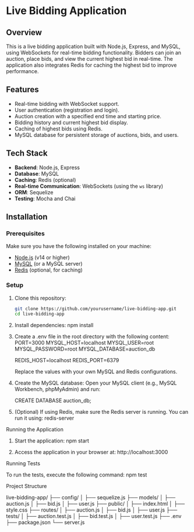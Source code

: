 # Live Bidding Application

## Overview
This is a live bidding application built with Node.js, Express, and MySQL, using WebSockets for real-time bidding functionality. Bidders can join an auction, place bids, and view the current highest bid in real-time. The application also integrates Redis for caching the highest bid to improve performance.

## Features
- Real-time bidding with WebSocket support.
- User authentication (registration and login).
- Auction creation with a specified end time and starting price.
- Bidding history and current highest bid display.
- Caching of highest bids using Redis.
- MySQL database for persistent storage of auctions, bids, and users.

## Tech Stack
- **Backend**: Node.js, Express
- **Database**: MySQL
- **Caching**: Redis (optional)
- **Real-time Communication**: WebSockets (using the `ws` library)
- **ORM**: Sequelize
- **Testing**: Mocha and Chai

## Installation

### Prerequisites
Make sure you have the following installed on your machine:
- [Node.js](https://nodejs.org/) (v14 or higher)
- [MySQL](https://www.mysql.com/) (or a MySQL server)
- [Redis](https://redis.io/) (optional, for caching)

### Setup
1. Clone this repository:
   ```bash
   git clone https://github.com/yourusername/live-bidding-app.git
   cd live-bidding-app

2. Install dependencies:
    npm install

3. Create a .env file in the root directory with the following content:
    PORT=3000
    MYSQL_HOST=localhost
    MYSQL_USER=root
    MYSQL_PASSWORD=root
    MYSQL_DATABASE=auction_db

    REDIS_HOST=localhost
    REDIS_PORT=6379

    Replace the values with your own MySQL and Redis configurations.

4. Create the MySQL database:
    Open your MySQL client (e.g., MySQL Workbench, phpMyAdmin) and run:

    CREATE DATABASE auction_db;

5. (Optional) If using Redis, make sure the Redis server is running. You can run it using:
    redis-server


Running the Application

1. Start the application:
    npm start

2. Access the application in your browser at:
    http://localhost:3000


Running Tests

To run the tests, execute the following command:
    npm test


Project Structure

live-bidding-app/
├── config/
│   ├── sequelize.js
├── models/
│   ├── auction.js
│   ├── bid.js
│   ├── user.js
├── public/
│   ├── index.html
│   ├── style.css
├── routes/
│   ├── auction.js
│   ├── bid.js
│   ├── user.js
├── tests/
│   ├── auction.test.js
│   ├── bid.test.js
│   ├── user.test.js
├── .env
├── package.json
└── server.js
